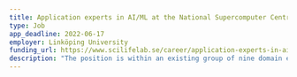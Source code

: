 ```yaml
---
title: Application experts in AI/ML at the National Supercomputer Centre
type: Job
app_deadline: 2022-06-17
employer: Linköping University
funding_url: https://www.scilifelab.se/career/application-experts-in-ai-ml-at-the-national-supercomputer-centre/
description: "The position is within an existing group of nine domain experts at National Supercomputer Centre (NSC) at Linköping University. The group includes application experts with varying domain knowledge. The group has been working on effective use of NSC’s computational resources for the last ten years. **Last day to apply 17th June**,"
---
```

